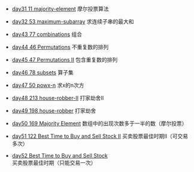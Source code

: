 - [day31 11 majority-element](https://leetcode.com/problems/majority-element/)
摩尔投票算法

- [day32 53 maximum-subarray](https://leetcode.com/problems/maximum-subarray/)
求连续子串的最大和

- [day43 77 combinations](https://leetcode.com/problems/combinations/)
组合

- [day44 46 Permutations](https://leetcode.com/problems/permutations/)
不重复数的排列

- [day45 47 Permutations II](https://leetcode.com/problems/permutations-ii/)
包含重复数的排列

- [day46 78 subsets](https://leetcode.com/problems/powx-n/)
算子集

- [day47 50 powx-n](https://leetcode.com/problems/powx-n/)
求x的n次方

- [day48 213 house-robber-II](https://leetcode.com/problems/house-robber-ii/)
打家劫舍II

- [day49 198 house-robber](https://leetcode.com/problems/house-robber/)
打家劫舍

- [day50 169 Majority Element](https://leetcode.com/problems/majority-element)
数组中的出现次数多于一半的数（摩尔投票）

- [day51 122 Best Time to Buy and Sell Stock II](https://leetcode.com/problems/best-time-to-buy-and-sell-stock-ii/)
买卖股票最佳时期II（可交易多次）

- [day52 Best Time to Buy and Sell Stock](https://leetcode.com/problems/best-time-to-buy-and-sell-stock)
买卖股票最佳时期（只能交易一次）